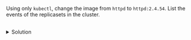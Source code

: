 Using only `kubectl`, change the image from `httpd` to `httpd:2.4.54`. List the events of the replicasets in the cluster.

<br>
<details><summary>Solution</summary>
<br>

```bash
# scale the apache deployment to 5 replicas
kubectl set image deploy apache httpd=httpd httpd=httpd:2.4.54

# list the events within the replicasets (new rs has been created)
kubectl describe rs


```{{exec}}


</details>